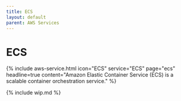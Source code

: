 ```yaml
---
title: ECS
layout: default
parent: AWS Services
---
```


# ECS

{% include aws-service.html icon="ECS" service="ECS" page="ecs" headline=true
    content="Amazon Elastic Container Service (ECS) is a scalable container orchestration service." %}

{% include wip.md %}
